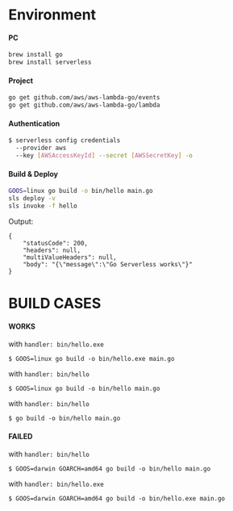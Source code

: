

# Environment
#### PC
```bash
brew install go
brew install serverless
```

#### Project
```bash
go get github.com/aws/aws-lambda-go/events
go get github.com/aws/aws-lambda-go/lambda
```
#### Authentication
```bash
$ serverless config credentials 
  --provider aws 
  --key [AWSAccessKeyId] --secret [AWSSecretKey] -o
```


#### Build & Deploy
```bash
GOOS=linux go build -o bin/hello main.go
sls deploy -v
sls invoke -f hello
```

Output:
```
{
    "statusCode": 200,
    "headers": null,
    "multiValueHeaders": null,
    "body": "{\"message\":\"Go Serverless works\"}"
}
```


# BUILD CASES
#### WORKS
with `handler: bin/hello.exe`
```
$ GOOS=linux go build -o bin/hello.exe main.go
```

with `handler: bin/hello`
```
$ GOOS=linux go build -o bin/hello main.go
```

with `handler: bin/hello`
```
$ go build -o bin/hello main.go
```


#### FAILED
with `handler: bin/hello`

```
$ GOOS=darwin GOARCH=amd64 go build -o bin/hello main.go
```


with `handler: bin/hello.exe`
```
$ GOOS=darwin GOARCH=amd64 go build -o bin/hello.exe main.go
```




